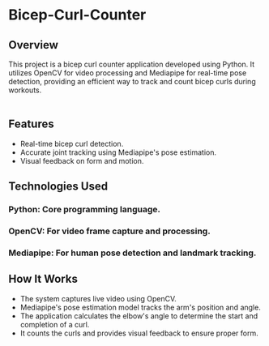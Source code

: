# Bicep-Curl-Counter

## Overview <br>
This project is a bicep curl counter application developed using Python. It utilizes OpenCV for video processing and Mediapipe for real-time pose detection, providing an efficient way to track and count bicep curls during workouts. <br> <br>

## Features <br>
* Real-time bicep curl detection.
* Accurate joint tracking using Mediapipe's pose estimation.
* Visual feedback on form and motion.<br>

## Technologies Used
### Python: Core programming language.
### OpenCV: For video frame capture and processing.
### Mediapipe: For human pose detection and landmark tracking.
## How It Works
* The system captures live video using OpenCV.
* Mediapipe's pose estimation model tracks the arm's position and angle.
* The application calculates the elbow's angle to determine the start and completion of a curl.
* It counts the curls and provides visual feedback to ensure proper form.
